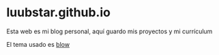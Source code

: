 # luubstar.github.io
Esta web es mi blog personal, aquí guardo mis proyectos y mi currículum

El tema usado es [blow](https://github.com/tchartron/blow) 

